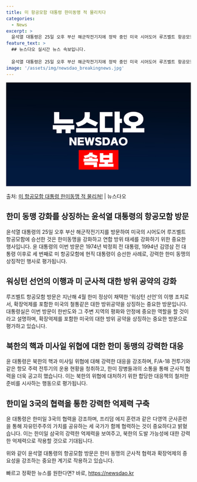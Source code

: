 ```yaml
---
title: 미 항공모함 대통령 한미동맹 적 물리치다
categories:
  - News
excerpt: >
  윤석열 대통령은 25일 오후 부산 해군작전기지에 정박 중인 미국 시어도어 루즈벨트 항공모함을 방문해 북한의 …
feature_text: >
  ## 뉴스다오 실시간 뉴스 속보입니다.

  윤석열 대통령은 25일 오후 부산 해군작전기지에 정박 중인 미국 시어도어 루즈벨트 항공모함을 방문해 북한의 …
image: '/assets/img/newsdao_breakingnews.jpg'
---
```


![뉴스다오 속보](/assets/img/newsdao_breakingnews.jpg)

<p>출처: <a href="https://newsdao.kr/4426" rel="dofollow">미 항공모함 대통령 한미동맹 적 물리쳐!</a> | 뉴스다오</p>

<h2 data-ke-size="size26">한미 동맹 강화를 상징하는 윤석열 대통령의 항공모함 방문</h2>

윤석열 대통령의 25일 오후 부산 해군작전기지를 방문하여 미국의 시어도어 루즈벨트 항공모함에 승선한 것은 한미동맹을 강화하고 연합 방위 태세를 강화하기 위한 중요한 행사입니다. 윤 대통령의 이번 방문은 1974년 박정희 전 대통령, 1994년 김영삼 전 대통령 이후로 세 번째로 미 항공모함에 현직 대통령이 승선한 사례로, 강력한 한미 동맹의 상징적인 행사로 평가됩니다.

<p data-ke-size="size16"></p>

<h2 data-ke-size="size26">워싱턴 선언의 이행과 미 군사적 대한 방위 공약의 강화</h2>

루즈벨트 항공모함 방문은 지난해 4월 한미 정상이 채택한 '워싱턴 선언'의 이행 조치로서, 확장억제를 포함한 미국의 철통같은 대한 방위공약을 상징하는 중요한 방문입니다. 대통령실은 이번 방문이 한반도와 그 주변 지역의 평화와 안정에 중요한 역할을 할 것이라고 설명하며, 확장억제를 포함한 미국의 대한 방위 공약을 상징하는 중요한 방문으로 평가하고 있습니다.

<p data-ke-size="size16"></p>

<h2 data-ke-size="size26">북한의 핵과 미사일 위협에 대한 한미 동맹의 강력한 대응</h2>

윤 대통령은 북한의 핵과 미사일 위협에 대해 강력한 대응을 강조하며, F/A-18 전투기와 같은 항모 주력 전투기의 운용 현황을 청취하고, 한미 장병들과의 소통을 통해 군사적 협력을 더욱 공고히 했습니다. 이는 북한의 위협에 대처하기 위한 합당한 대응책의 철저한 준비를 시사하는 행동으로 평가됩니다.

<p data-ke-size="size16"></p>

<h2 data-ke-size="size26">한미일 3국의 협력을 통한 강력한 억제력 구축</h2>

윤 대통령은 한미일 3국의 협력을 강조하며, 프리덤 에지 훈련과 같은 다영역 군사훈련을 통해 자유민주주의 가치를 공유하는 세 국가가 함께 협력하는 것이 중요하다고 밝혔습니다. 이는 한미일 삼국의 강력한 억제력을 보여주고, 북한의 도발 가능성에 대한 강력한 억제력으로 작용할 것으로 기대됩니다.

<p data-ke-size="size16"></p>

위와 같이 윤석열 대통령의 항공모함 방문은 한미 동맹의 군사적 협력과 확장억제의 중요성을 강조하는 중요한 계기로 작용하고 있습니다.  

빠르고 정확한 뉴스를 원한다면? 바로, <a href="https://newsdao.kr" rel="dofollow">https://newsdao.kr</a>


    
